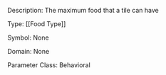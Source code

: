 Description: The maximum food that a tile can have

Type: [[Food Type]]

Symbol: None

Domain: None

Parameter Class: Behavioral

